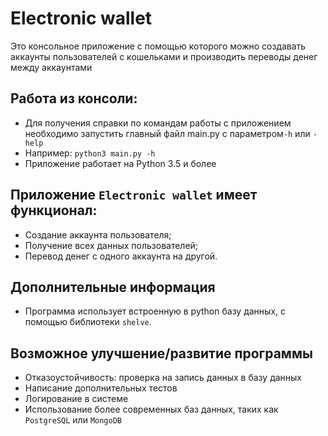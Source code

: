 # Еlectronic wallet

Это консольное приложение с помощью которого можно создавать аккаунты пользователей с кошельками и производить переводы денег между аккаунтами

## Работа из консоли:
* Для получения справки по командам работы с приложением необходимо запустить главный файл main.py с параметром`-h` или `-help`
* Например: `python3 main.py -h`
* Приложение работает на Python 3.5 и более


## Приложение `Еlectronic wallet` имеет функционал:
* Создание аккаунтa пользователя;
* Получение всех данных пользователей;
* Перевод денег с одного аккаунта на другой.

## Дополнительные информация
* Программа использует встроенную в python базу данных, с помощью библиотеки `shelve`.

## Возможное улучшение/развитие программы
* Отказоустойчивость: проверка на запись данных в базу данных
* Написание дополнительных тестов
* Логирование в системе
* Использование более современных баз данных, таких как `PostgreSQL` или `MongoDB`